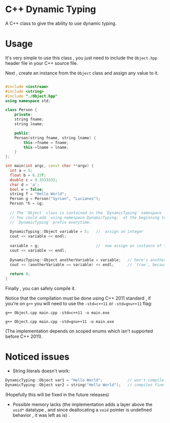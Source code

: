 # C++ Dynamic Typing
A C++ class to give the ability to use dynamic typing.

# Usage
It's very simple to use this class , you just need to include the `Object.hpp` header file in your C++ source file.

Next , create an instance from the `Object` class and assign any value to it.

```c++

#include <iostream>
#include <string>
#include "./Object.hpp"
using namespace std;

class Person {
    private:
    string fname;
    string lname;

    public:
    Person(string fname, string lname) {
        this->fname = fname;
        this->lname = lname;
    }
};

int main(int argc, const char **argv) {
  int a = 5;
  float b = 6.33f;
  double c = 9.3333332;
  char d = 'a';
  bool e = false;
  string f = "Hello World";
  Person g = Person("Syrian", "Lucianos");
  Person *h = &g;
  
  // The `Object` class is contained in the `DynamicTyping` namespace
  // You could add `using namespace DynamicTyping;` at the beginning to avoid writing the
  // `DynamicTyping` prefix everytime.
  
  DynamicTyping::Object variable = 5;   //  assign an integer
  cout << variable << endl;
  
  variable = g;                         //  now assign an instance of the `Person` class
  cout << variable << endl;
  
  DynamicTyping::Object anotherVariable = variable;   // here's another one
  cout << (anotherVariable == variable) << endl;      // `true`, because both variables points at the same instance
  
  return 0;
}

```

Finally , you can safely compile it.

Notice that the compilation must be done using C++ 2011 standard , if you're on `g++` you will need to use the `-std=c++11` or `-std=gnu++11` flag:

`g++ Object.cpp main.cpp -std=c++11 -o main.exe`

`g++ Object.cpp main.cpp -std=gnu++11 -o main.exe`

(The implementation depends on scoped enums which isn't supported before C++ 2011).

# Noticed issues
- String literals doesn't work:

```c++
DynamicTyping::Object var1 = "Hello World";           // won't compile
DynamicTyping::Object var2 = string("Hello World");   // compiles fine
```
(Hopefully this will be fixed in the future releases)

- Possible memory lacks (the implementation adds a layer above the `void*` datatype , and since deallocating a `void` pointer is undefined behavior , it was left as is) .

